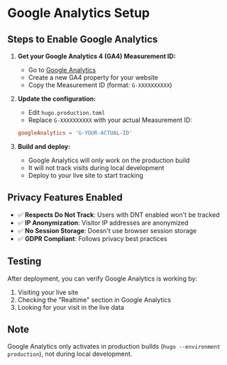 # Google Analytics Setup

## Steps to Enable Google Analytics

1. **Get your Google Analytics 4 (GA4) Measurement ID:**
   - Go to [Google Analytics](https://analytics.google.com/)
   - Create a new GA4 property for your website
   - Copy the Measurement ID (format: `G-XXXXXXXXXX`)

2. **Update the configuration:**
   - Edit `hugo.production.toml`
   - Replace `G-XXXXXXXXXX` with your actual Measurement ID:
   ```toml
   googleAnalytics = 'G-YOUR-ACTUAL-ID'
   ```

3. **Build and deploy:**
   - Google Analytics will only work on the production build
   - It will not track visits during local development
   - Deploy to your live site to start tracking

## Privacy Features Enabled

- ✅ **Respects Do Not Track**: Users with DNT enabled won't be tracked
- ✅ **IP Anonymization**: Visitor IP addresses are anonymized
- ✅ **No Session Storage**: Doesn't use browser session storage
- ✅ **GDPR Compliant**: Follows privacy best practices

## Testing

After deployment, you can verify Google Analytics is working by:
1. Visiting your live site
2. Checking the "Realtime" section in Google Analytics
3. Looking for your visit in the live data

## Note

Google Analytics only activates in production builds (`hugo --environment production`), not during local development.